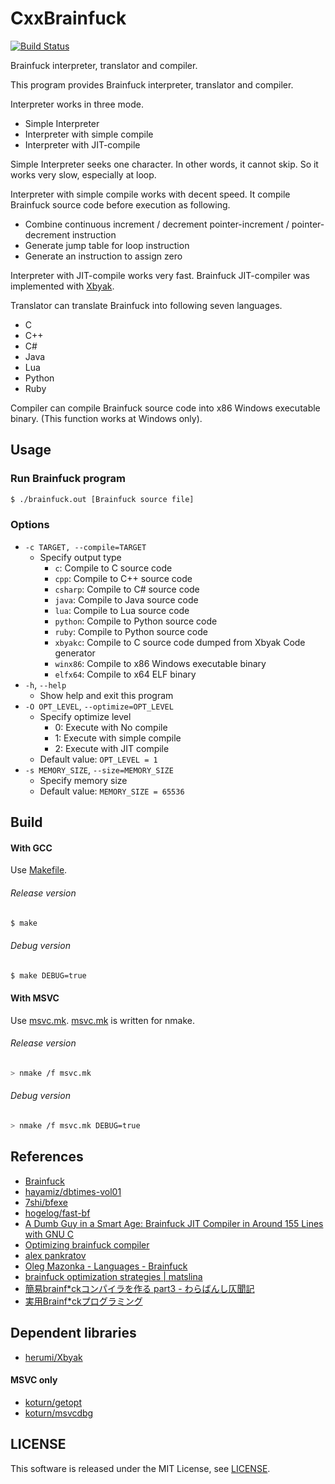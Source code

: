 CxxBrainfuck
============

[![Build Status](https://travis-ci.org/koturn/CxxBrainfuck.png)](https://travis-ci.org/koturn/CxxBrainfuck)

Brainfuck interpreter, translator and compiler.

This program provides Brainfuck interpreter, translator and compiler.

Interpreter works in three mode.

- Simple Interpreter
- Interpreter with simple compile
- Interpreter with JIT-compile

Simple Interpreter seeks one character.
In other words, it cannot skip.
So it works very slow, especially at loop.

Interpreter with simple compile works with decent speed.
It compile Brainfuck source code before execution as following.

- Combine continuous increment / decrement pointer-increment /
  pointer-decrement instruction
- Generate jump table for loop instruction
- Generate an instruction to assign zero

Interpreter with JIT-compile works very fast.
Brainfuck JIT-compiler was implemented with [Xbyak](https://github.com/herumi/xbyak).

Translator can translate Brainfuck into following seven languages.

- C
- C++
- C#
- Java
- Lua
- Python
- Ruby

Compiler can compile Brainfuck source code into x86 Windows executable binary.
(This function works at Windows only).


## Usage

### Run Brainfuck program

```sh
$ ./brainfuck.out [Brainfuck source file]
```

### Options

- ```-c TARGET, --compile=TARGET```
  - Specify output type
    - ```c```:      Compile to C source code
    - ```cpp```:    Compile to C++ source code
    - ```csharp```: Compile to C# source code
    - ```java```:   Compile to Java source code
    - ```lua```:    Compile to Lua source code
    - ```python```: Compile to Python source code
    - ```ruby```:   Compile to Python source code
    - ```xbyakc```: Compile to C source code dumped from Xbyak Code generator
    - ```winx86```: Compile to x86 Windows executable binary
    - ```elfx64```: Compile to x64 ELF binary
- ```-h```, ```--help```
  - Show help and exit this program
- ```-O OPT_LEVEL```, ```--optimize=OPT_LEVEL```
  - Specify optimize level
    - 0: Execute with No compile
    - 1: Execute with simple compile
    - 2: Execute with JIT compile
  - Default value: ```OPT_LEVEL = 1```
- ```-s MEMORY_SIZE```, ```--size=MEMORY_SIZE```
  - Specify memory size
  - Default value: ```MEMORY_SIZE = 65536```


## Build

#### With GCC

Use [Makefile](Makefile).

###### Release version

```sh
$ make
```

###### Debug version

```sh
$ make DEBUG=true
```

#### With MSVC

Use [msvc.mk](msvc.mk).
[msvc.mk](msvc.mk) is written for nmake.

###### Release version

```sh
> nmake /f msvc.mk
```

###### Debug version

```sh
> nmake /f msvc.mk DEBUG=true
```


## References

- [Brainfuck](http://en.wikipedia.org/wiki/Brainfuck)
- [hayamiz/dbtimes-vol01](https://github.com/hayamiz/dbtimes-vol01)
- [7shi/bfexe](https://github.com/7shi/bfexe)
- [hogelog/fast-bf](https://github.com/hogelog/fast-bf)
- [A Dumb Guy in a Smart Age: Brainfuck JIT Compiler in Around 155 Lines with GNU C](http://dginasa.blogspot.jp/2012/10/brainfuck-jit-compiler-in-around-155.html)
- [Optimizing brainfuck compiler](http://www.nayuki.io/page/optimizing-brainfuck-compiler)
- [alex pankratov](http://www.swapped.cc/#!/bff)
- [Oleg Mazonka - Languages - Brainfuck](http://mazonka.com/brainf/)
- [brainfuck optimization strategies |  matslina](http://calmerthanyouare.org/2015/01/07/optimizing-brainfuck.html)
- [簡易brainf*ckコンパイラを作る part3 - わらばんし仄聞記](http://warabanshi.hatenablog.com/entry/2013/01/05/131602)
- [実用Brainf*ckプログラミング](http://www.slideshare.net/KMC_JP/brainfck)

## Dependent libraries

- [herumi/Xbyak](https://github.com/herumi/xbyak)

#### MSVC only

- [koturn/getopt](https://github.com/koturn/getopt)
- [koturn/msvcdbg](https://github.com/koturn/msvcdbg)


## LICENSE

This software is released under the MIT License, see [LICENSE](LICENSE).
